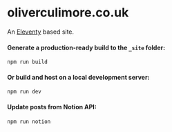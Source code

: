 # oliverculimore.co.uk

An [Eleventy](https://www.11ty.dev/) based site.

#### Generate a production-ready build to the `_site` folder:

```
npm run build
```

#### Or build and host on a local development server:

```
npm run dev
```

#### Update posts from Notion API:

```
npm run notion
```